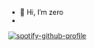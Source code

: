 - 👋 Hi, I’m zero
- 

[![spotify-github-profile](https://spotify-github-profile.kittinanx.com/api/view?uid=314q3t55yibgfdceuqbdd3g26pyq&cover_image=true&theme=novatorem&show_offline=false&background_color=121212&interchange=true&bar_color=53b14f&bar_color_cover=false)](https://spotify-github-profile.kittinanx.com/api/view?uid=314q3t55yibgfdceuqbdd3g26pyq&redirect=true)
<!---
GraveEaterMadison/GraveEaterMadison is a ✨ special ✨ repository because its `README.md` (this file) appears on your GitHub profile.
You can click the Preview link to take a look at your changes.
--->
